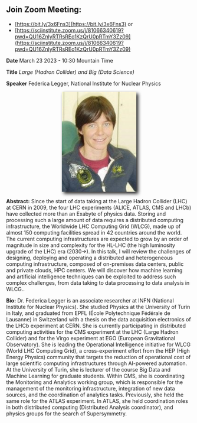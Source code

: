 
## Join Zoom Meeting: 
- [https://bit.ly/3x6Fns3](https://bit.ly/3x6Fns3) or
- [https://sciinstitute.zoom.us/j/81066340619?pwd=QU16ZnlyRTRsREo1KzQrU0pRTmY3Zz09](https://sciinstitute.zoom.us/j/81066340619?pwd=QU16ZnlyRTRsREo1KzQrU0pRTmY3Zz09)

**Date** March 23 2023 - 10:30 Mountain Time

**Title** *Large (Hadron Collider) and Big (Data Science)*

**Speaker** Federica Legger, National Institute for Nuclear Physics 

<p align=center>
<img src="assets/misc/legger.jpg" width="40%" style="filter: drop-shadow(5px 5px 5px #222);"> 
</p> 

**Abstract:** Since the start of data taking at the Large Hadron Collider (LHC) at CERN in 2009, the four LHC experiments (ALICE, ATLAS, CMS and LHCb) have collected more than an Exabyte of physics data. Storing and processing such a large amount of data requires a distributed computing infrastructure, the Worldwide LHC Computing Grid (WLCG), made up of almost 150 computing facilities spread in 42 countries around the world. The current computing infrastructures are expected to grow by an order of magnitude in size and complexity for the HL-LHC (the high luminosity upgrade of the LHC) era (2030->). In this talk, I will review the challenges of designing, deploying and operating a distributed and heterogeneous computing infrastructure, composed of on-premises data centers, public and private clouds, HPC centers. We will discover how machine learning and artificial intelligence techniques can be exploited to address such complex challenges, from data taking to data processing to data analysis in WLCG..

**Bio:** Dr. Federica Legger is an associate researcher at INFN (National Institute for Nuclear Physics). She studied Physics at the University of Turin in Italy, and graduated from EPFL (École Polytechnique Fédérale de Lausanne) in Switzerland with a thesis on the data acquisition electronics of the LHCb experiment at CERN. She is currently participating in distributed computing activities for the CMS experiment at the LHC (Large Hadron Collider) and for the Virgo experiment at EGO (European Gravitational Observatory). She is leading the Operational Intelligence initiative for WLCG (World LHC Computing Grid), a cross-experiment effort from the HEP (High Energy Physics) community that targets the reduction of operational cost of large scientific computing infrastructures through AI-powered automation. At the University of Turin, she is lecturer of the course Big Data and Machine Learning for graduate students. Within CMS, she is coordinating the Monitoring and Analytics working group, which is responsible for the management of the monitoring infrastructure, integration of new data sources, and the coordination of analytics tasks. Previously, she held the same role for the ATLAS experiment. In ATLAS, she held coordination roles in both distributed computing (Distributed Analysis coordinator), and physics groups for the search of Supersymmetry.



